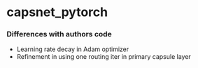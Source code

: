# capsnet_pytorch

### Differences with authors code

* Learning rate decay in Adam optimizer
* Refinement in using one routing iter in primary capsule layer

